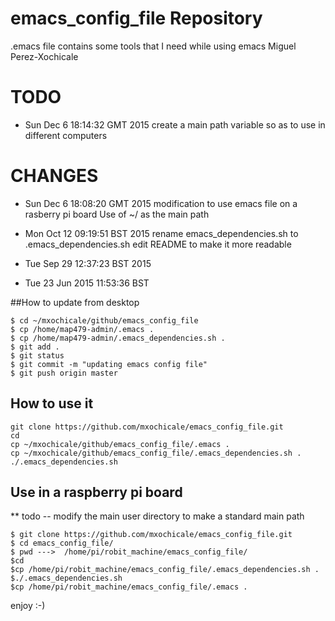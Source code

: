 emacs_config_file Repository
=======

.emacs file contains some tools that I need while using emacs
Miguel Perez-Xochicale 

# TODO

* Sun Dec 6 18:14:32 GMT 2015
create a main path variable so as to use in different computers


# CHANGES
* Sun Dec 6 18:08:20 GMT 2015
modification to use emacs file on a rasberry pi board
Use of  ~/ as the main path

* Mon Oct 12 09:19:51 BST 2015
rename emacs_dependencies.sh to .emacs_dependencies.sh
edit README to make it more readable


* Tue Sep 29 12:37:23 BST 2015
* Tue 23 Jun 2015 11:53:36 BST 

##How to update from desktop

```
$ cd ~/mxochicale/github/emacs_config_file
$ cp /home/map479-admin/.emacs .
$ cp /home/map479-admin/.emacs_dependencies.sh .
$ git add .
$ git status
$ git commit -m "updating emacs config file"
$ git push origin master
```



## How to use it

```
git clone https://github.com/mxochicale/emacs_config_file.git
cd
cp ~/mxochicale/github/emacs_config_file/.emacs .
cp ~/mxochicale/github/emacs_config_file/.emacs_dependencies.sh .
./.emacs_dependencies.sh 

```


## Use in a raspberry pi board

** todo
   -- modify the main user directory to make a standard main path

```
$ git clone https://github.com/mxochicale/emacs_config_file.git
$ cd emacs_config_file/
$ pwd --->  /home/pi/robit_machine/emacs_config_file/
$cd
$cp /home/pi/robit_machine/emacs_config_file/.emacs_dependencies.sh .
$./.emacs_dependencies.sh 
$cp /home/pi/robit_machine/emacs_config_file/.emacs .

```

enjoy :-)


